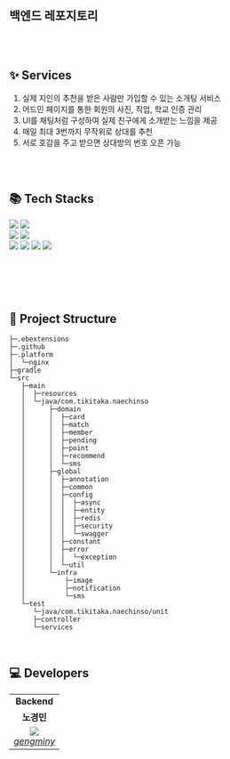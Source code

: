 ## <b>백엔드</b> 레포지토리

<br>

<br/>



## ✨ Services

1. 실제 지인의 추천을 받은 사람만 가입할 수 있는 소개팅 서비스
2. 어드민 페이지를 통한 회원의 사진, 직업, 학교 인증 관리
3. UI를 채팅처럼 구성하여 실제 친구에게 소개받는 느낌을 제공
4. 매일 최대 3번까지 무작위로 상대를 추천
5. 서로 호감을 주고 받으면 상대방의 번호 오픈 가능


<br/><br/>


## 📚 Tech Stacks

<div align="left">
<div>
   <img src="https://img.shields.io/badge/Spring_Boot-F2F4F9?style=flat-square&logo=spring-boot">  
   <img src="https://img.shields.io/badge/Java-007396?style=flat-square&logo=java&logoColor=white">
</div>
<div>
  <img src="https://img.shields.io/badge/postgres-%23316192.svg?style=flat-square&logo=postgresql&logoColor=white">
  <img src="https://img.shields.io/badge/Redis-DC382D?style=flat-square&logo=Redis&logoColor=white">
  

</div>
<div>
    <img src="https://img.shields.io/badge/AWS-%23FF9900.svg?style=flat-square&logo=amazon-aws&logoColor=white">
    <img src="https://img.shields.io/badge/firebase-ffca28?style=flat-square&logo=firebase&logoColor=black">
    <img src="https://img.shields.io/badge/Swagger-85EA2D?style=flat-square&logo=Swagger&logoColor=white">
    <img src="https://img.shields.io/badge/JWT-000000?style=flat-square&logo=JSON%20web%20tokens&logoColor=white">
</div>
</div>


<br/><br/>

<!-- 
## 🔍 개발 과정
 🛠 under construction 🛠


<br/> -->


<br/>

## 📁 Project Structure

```shell
├─.ebextensions
├─.github
├─.platform
│  └─nginx
├─gradle
└─src
   ├─main
   │  ├─resources
   │  └─java/com.tikitaka.naechinso
   │      ├─domain
   │      │  ├─card
   │      │  ├─match
   │      │  ├─member
   │      │  ├─pending
   │      │  ├─point
   │      │  ├─recommend
   │      │  └─sms
   │      ├─global
   │      │  ├─annotation
   │      │  ├─common
   │      │  ├─config
   │      │  │  ├─async
   │      │  │  ├─entity
   │      │  │  ├─redis
   │      │  │  ├─security
   │      │  │  └─swagger
   │      │  ├─constant
   │      │  ├─error
   │      │  │  └─exception
   │      │  └─util
   │      └─infra
   │          ├─image
   │          ├─notification
   │          └─sms
   └─test
      └─java/com.tikitaka.naechinso/unit
      ├─controller
      └─services
```

<br/>

## 💻 Developers

<table>
    <tr align="center">
        <td><B>Backend<B></td>
    </tr>
    <tr align="center">
        <td><B>노경민<B></td>
    </tr>
    <tr align="center">
        <td>
            <img src="https://github.com/gengminy.png?size=100">
            <br>
            <a href="https://github.com/gengminy"><I>gengminy</I></a>
        </td>
    </tr>
</table>
